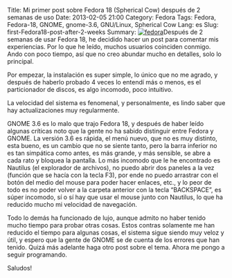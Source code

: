 Title: Mi primer post sobre Fedora 18 (Spherical Cow) después de 2 semanas de uso
Date: 2013-02-05 21:00
Category: Fedora
Tags: Fedora, Fedora-18, GNOME, gnome-3.6, GNU/Linux, Spherical Cow
Lang: es
Slug: first-Fedora18-post-after-2-weeks
Summary: <a href="http://www.fedoraproject.org" target="_blank"><img alt="fedora" src="/images/static/fedora-150.png" class="alignright"></a>Después de 2 semanas de usar Fedora 18, he decidido hacer un post para comentar mis experiencias. Por lo que he leído, muchos usuarios coinciden conmigo. Ando con poco tiempo, así que no creo abundar mucho en detalles, solo lo principal.

Por empezar, la instalación es super simple, lo único que no me agrado, y después de haberlo probado 4 veces lo entendí más o menos, es el particionador de discos, es algo incomodo, poco intuitivo.  

La velocidad del sistema es fenomenal, y personalmente, es lindo saber que hay actualizaciones muy regularmente.  

GNOME 3.6 es lo malo que trajo Fedora 18, y después de haber leído algunas críticas noto que la gente no ha sabido distinguir entre Fedora y GNOME. La versión 3.6 es rápida, el menú nuevo, que no es muy distinto, esta bueno, es un cambio que no se siente tanto, pero la barra inferior no es tan simpática como antes, es más grande, y más sensible, se abre a cada rato y bloquea la pantalla. Lo más incomodo que le he encontrado es Nautilus (el explorador de archivos), no puedo abrir dos paneles a la vez (función que se hacía con la tecla F3), por ende no puedo arrastrar con el botón del medio del mouse para poder hacer enlaces, etc., y lo peor de todo es no poder volver a la carpeta anterior con la tecla “BACKSPACE”, es súper incomodo, sí o sí hay que usar el mouse junto con Nautilus, lo que ha reducido mucho mi velocidad de navegación.  

Todo lo demás ha funcionado de lujo, aunque admito no haber tenido mucho tiempo para probar otras cosas. Estos contras solamente me han reducido el tiempo para algunas cosas, el sistema sigue siendo muy veloz y útil, y espero que la gente de GNOME se de cuenta de los errores que han tenido. Quizá más adelante haga otro post sobre el tema. Ahora me pongo a seguir programando.  




Saludos! 

